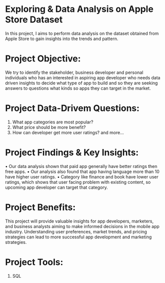 # Exploring & Data Analysis on Apple Store Dataset
In this project, I aims to perform data analysis on the dataset obtained from Apple Store to gain insights into the trends and pattern.

# Project Objective:
We try to identify the stakeholder, business developer and personal individuals who has an interested in aspiring app developer who needs data driven insights to decide what type of app to build and so they are seeking answers to questions what kinds so apps they can target in the market.

# Project Data-Drivem Questions:
1) What app categories are most popular?
2) What price should be more benefit?
3) How can developer get more user ratings?
and more...

# Project Findings & Key Insights:
• Our data analysis shown that paid app generally have better ratings then free apps.
• Our analysis also found that app having language more than 10 have higher user ratings.
• Category like finance and book have lower user ratings, which shows that user facing problem with existing content, so upcoming app developer can target that category.

# Project Benefits:
This project will provide valuable insights for app developers, marketers, and business analysts aiming to make informed decisions in the mobile app industry. Understanding user preferences, market trends, and pricing strategies can lead to more successful app development and marketing strategies.

# Project Tools:
1) SQL
